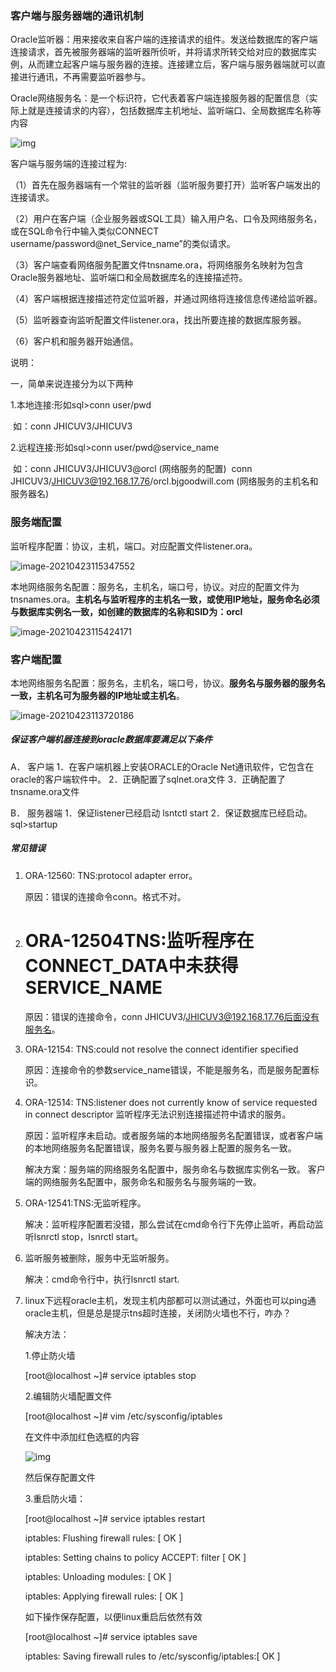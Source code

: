 ### 客户端与服务器端的通讯机制

Oracle监听器：用来接收来自客户端的连接请求的组件。发送给数据库的客户端连接请求，首先被服务器端的监听器所侦听，并将请求所转交给对应的数据库实例，从而建立起客户端与服务器的连接。连接建立后，客户端与服务器端就可以直接进行通讯，不再需要监听器参与。

Oracle网络服务名：是一个标识符，它代表着客户端连接服务器的配置信息（实际上就是连接请求的内容），包括数据库主机地址、监听端口、全局数据库名称等内容

![img](images/1569452-20190120224749330-1417065094.png)

客户端与服务端的连接过程为:

 （1）首先在服务器端有一个常驻的监听器（监听服务要打开）监听客户端发出的连接请求。

 （2）用户在客户端（企业服务器或SQL工具）输入用户名、口令及网络服务名，或在SQL命令行中输入类似CONNECT username/password@net_Service_name”的类似请求。

 （3）客户端查看网络服务配置文件tnsname.ora，将网络服务名映射为包含Oracle服务器地址、监听端口和全局数据库名的连接描述符。

 （4）客户端根据连接描述符定位监听器，并通过网络将连接信息传递给监听器。

 （5）监听器查询监听配置文件listener.ora，找出所要连接的数据库服务器。

 （6）客户机和服务器开始通信。

说明：

一，简单来说连接分为以下两种

1.本地连接:形如sql>conn user/pwd

​	如：conn JHICUV3/JHICUV3

2.远程连接:形如sql>conn user/pwd@service_name

​	如：conn JHICUV3/JHICUV3@orcl (网络服务的配置)
​			conn JHICUV3/JHICUV3@192.168.17.76/orcl.bjgoodwill.com (网络服务的主机名和服务器名)

### 服务端配置

监听程序配置：协议，主机，端口。对应配置文件listener.ora。

![image-20210423115347552](images/image-20210423115347552.png)

本地网络服务名配置：服务名，主机名，端口号，协议。对应的配置文件为tnsnames.ora。**主机名与监听程序的主机名一致，或使用IP地址，服务命名必须与数据库实例名一致，如创建的数据库的名称和SID为：orcl**

![image-20210423115424171](images/image-20210423115424171.png)

### 客户端配置

本地网络服务名配置：服务名，主机名，端口号，协议。**服务名与服务器的服务名一致，主机名可为服务器的IP地址或主机名**。

![image-20210423113720186](images/image-20210423113720186.png)

##### 保证客户端机器连接到oracle数据库要满足以下条件

A． 客户端
1．在客户端机器上安装ORACLE的Oracle Net通讯软件，它包含在oracle的客户端软件中。
2．正确配置了sqlnet.ora文件
3．正确配置了tnsname.ora文件

B． 服务器端
1．保证listener已经启动 lsntctl start
2．保证数据库已经启动。 sql>startup

##### 常见错误

1. ORA-12560: TNS:protocol adapter error。

   原因：错误的连接命令conn。格式不对。

2. # ORA-12504TNS:监听程序在 CONNECT_DATA中未获得SERVICE_NAME

   原因：错误的连接命令，conn JHICUV3/JHICUV3@192.168.17.76后面没有服务名。

3. ORA-12154: TNS:could not resolve the connect identifier specified

   原因：连接命令的参数service_name错误，不能是服务名，而是服务配置标识。

4. ORA-12514: TNS:listener does not currently know of service requested in connect
   descriptor 监听程序无法识别连接描述符中请求的服务。

   原因：监听程序未启动。或者服务端的本地网络服务名配置错误，或者客户端的本地网络服务名配置错误，服务名要与服务器上配置的服务名一致。

   解决方案：服务端的网络服务名配置中，服务命名与数据库实例名一致。
                      客户端的网络服务名配置中，服务命名和服务名与服务端的一致。

5. ORA-12541:TNS:无监听程序。

   解决：监听程序配置若没错，那么尝试在cmd命令行下先停止监听，再启动监听lsnrctl stop，lsnrctl start。

6. 监听服务被删除，服务中无监听服务。

   解决：cmd命令行中，执行lsnrctl start.

7. linux下远程oracle主机，发现主机内部都可以测试通过，外面也可以ping通oracle主机，但是总是提示tns超时连接，关闭防火墙也不行，咋办？

   解决方法：

   1.停止防火墙

   [root@localhost ~]# service iptables stop 

   2.编辑防火墙配置文件

   [root@localhost ~]# vim /etc/sysconfig/iptables 

   在文件中添加红色选框的内容

   ![img](images/1569452-20190120225300499-727152219.png)

    然后保存配置文件

   3.重启防火墙：

   [root@localhost ~]# service iptables restart

   iptables: Flushing firewall rules: [ OK ]

   iptables: Setting chains to policy ACCEPT: filter [ OK ]

   iptables: Unloading modules: [ OK ]

   iptables: Applying firewall rules: [ OK ]

   如下操作保存配置，以便linux重启后依然有效 

   [root@localhost ~]# service iptables save 

   iptables: Saving firewall rules to /etc/sysconfig/iptables:[ OK ]